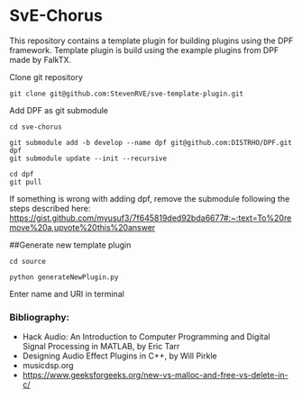 # SvE-Chorus
This repository contains a template plugin for building plugins using the DPF framework.
Template plugin is build using the example plugins from DPF made by FalkTX.

Clone git repository
```
git clone git@github.com:StevenRVE/sve-template-plugin.git
```

Add DPF as git submodule
```
cd sve-chorus

git submodule add -b develop --name dpf git@github.com:DISTRHO/DPF.git dpf
git submodule update --init --recursive

cd dpf
git pull
```

If something is wrong with adding dpf, remove the submodule following the steps described here: https://gist.github.com/myusuf3/7f645819ded92bda6677#:~:text=To%20remove%20a,upvote%20this%20answer

##Generate new template plugin

```
cd source

python generateNewPlugin.py
```

Enter name and URI in terminal

<!-- TODO: Update this section with instructions for Marc/Ciska how to build and test plugin -->

### Bibliography:
- Hack Audio: An Introduction to Computer Programming and Digital Signal Processing in MATLAB, by Eric Tarr
- Designing Audio Effect Plugins in C++, by Will Pirkle
- musicdsp.org
- https://www.geeksforgeeks.org/new-vs-malloc-and-free-vs-delete-in-c/